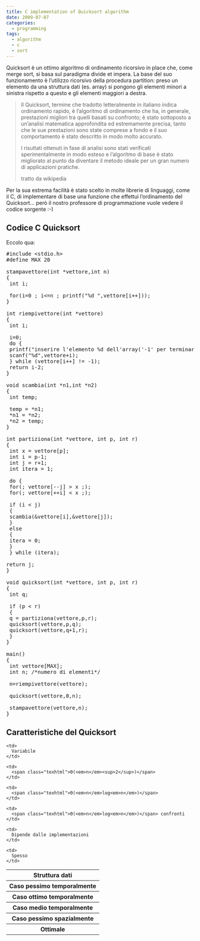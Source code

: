 ```yaml
---
title: C implementation of Quicksort algorithm
date: 2009-07-07
categories:
  - programming
tags:
  - algorithm
  - c
  - sort
---
```

Quicksort è un ottimo algoritmo di ordinamento ricorsivo in place che, come merge sort, si basa sul paradigma divide et impera. La base del suo funzionamento è l&#8217;utilizzo ricorsivo della procedura partition: preso un elemento da una struttura dati (es. array) si pongono gli elementi minori a sinistra rispetto a questo e gli elementi maggiori a destra.

> Il Quicksort, termine che tradotto letteralmente in italiano indica ordinamento rapido, è l&#8217;algoritmo di ordinamento che ha, in generale, prestazioni migliori tra quelli basati su confronto; è stato sottoposto a un&#8217;analisi matematica approfondita ed estremamente precisa, tanto che le sue prestazioni sono state comprese a fondo e il suo comportamento è stato descritto in modo molto accurato.
>
> <!--more-->
>
> I risultati ottenuti in fase di analisi sono stati verificati sperimentalmente in modo esteso e l&#8217;algoritmo di base è stato migliorato al punto da diventare il metodo ideale per un gran numero di applicazioni pratiche.
>
> tratto da wikipedia

Per la sua estrema facilità è stato scelto in molte librerie di linguaggi, come il C, di implementare di base una funzione che effettui l&#8217;ordinamento del Quicksort&#8230; però il nostro professore di programmazione vuole vedere il codice sorgente :-)

## Codice C Quicksort

Eccolo qua:

<pre lang="c">#include &lt;stdio.h&gt;
#define MAX 20

stampavettore(int *vettore,int n)
{
 int i;

 for(i=0 ; i&lt;=n ; printf("%d ",vettore[i++]));
}

int riempivettore(int *vettore)
{
 int i;

 i=0;
 do {
 printf("inserire l'elemento %d dell'array('-1' per terminare): ",i+1);
 scanf("%d",vettore+i);
 } while (vettore[i++] != -1);
 return i-2;
}

void scambia(int *n1,int *n2)
{
 int temp;

 temp = *n1;
 *n1 = *n2;
 *n2 = temp;
}

int partiziona(int *vettore, int p, int r)
{
 int x = vettore[p];
 int i = p-1;
 int j = r+1;
 int itera = 1;

 do {
 for(; vettore[--j] &gt; x ;);
 for(; vettore[++i] &lt; x ;);

 if (i &lt; j)
 {
 scambia(&vettore[i],&vettore[j]);
 }
 else
 {
 itera = 0;
 }
 } while (itera);

return j;
}

void quicksort(int *vettore, int p, int r)
{
 int q;

 if (p &lt; r)
 {
 q = partiziona(vettore,p,r);
 quicksort(vettore,p,q);
 quicksort(vettore,q+1,r);
 }
}

main()
{
 int vettore[MAX];
 int n; /*numero di elementi*/

 n=riempivettore(vettore);

 quicksort(vettore,0,n);

 stampavettore(vettore,n);
}</pre>

## Caratteristiche del Quicksort

<table border="0">
  <tr>
    <th>
      Struttura dati
    </th>

    <td>
      Variabile
    </td>
  </tr>

  <tr>
    <th>
      Caso pessimo temporalmente
    </th>

    <td>
      <span class="texhtml">Θ(<em>n</em><sup>2</sup>)</span>
    </td>
  </tr>

  <tr>
    <th>
      Caso ottimo temporalmente
    </th>

    <td>
      <span class="texhtml">Θ(<em>n</em>log<em>n</em>)</span>
    </td>
  </tr>

  <tr>
    <th>
      Caso medio temporalmente
    </th>

    <td>
      <span class="texhtml">Θ(<em>n</em>log<em>n</em>)</span> confronti
    </td>
  </tr>

  <tr>
    <th>
      Caso pessimo spazialmente
    </th>

    <td>
      Dipende dalle implementazioni
    </td>
  </tr>

  <tr>
    <th>
      Ottimale
    </th>

    <td>
      Spesso
    </td>
  </tr>
</table>

